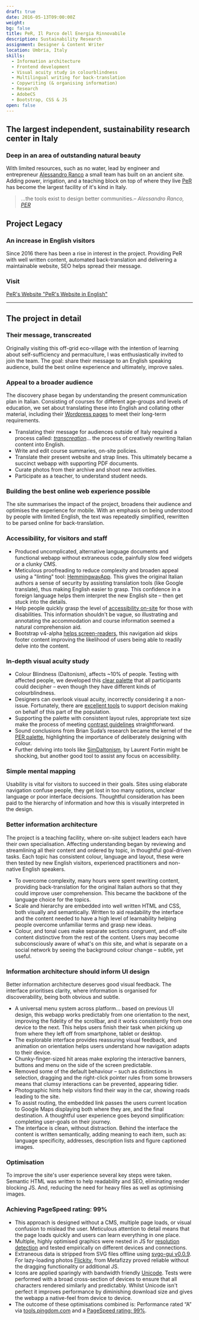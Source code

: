 ```yaml
---
draft: true
date: 2016-05-13T09:00:00Z
weight:
bg: false
title: PeR, Il Parco dell Energia Rinnovabile
description: Sustainability Research
assignment: Designer & Content Writer
location: Umbria, Italy
skills:
  - Information architecture
  - Frontend development
  - Visual acuity study in colourblindness
  - Multilingual writing for back-translation
  - Copywriting (& organising information)
  - Research
  - AdobeCS
  - Bootstrap, CSS & JS
open: false
---
```


<!--May 2016
{{/* <flickity src="3si/images/3si-sales.jpg" title="3Si marketing content" selectCell="flkty.selectCell( value, isWrapped, isInstant )" > */}}
-->

## The largest independent, sustainability research center in Italy

### Deep in an area of outstanding natural beauty

With limited resources, such as no water, lead by engineer and entrepreneur [Alessandro Ranco](https://inspiredlabs.co.uk/per.umbria.it/en/index.html#philosophy) a small team has built on an ancient site. Adding power, irrigation, and a teaching block on top of where they live [PeR](https://inspiredlabs.co.uk/per.umbria.it/en/) has become the largest facility of it's kind in Italy.

> …the tools exist to design better communities.<cite>– Alessandro Ranco, [PER](https://inspiredlabs.co.uk/per.umbria.it/en/index.html#philosophy)</cite>

## Project Legacy

### An increase in English visitors

<!--Presently, we are in the process of assessing the impact of updating their content -->

Since 2016 there has been a rise in interest in the project. Providing PeR with well written content, automated back-translation and delivering a maintainable website, SEO helps spread their message.

<!-- The web platform is developed to be modular, able to adapt to their future needs. -->


<!--
### Preview
<a ondragstart="return false" style="visibility: visible;" class="btn portfolioVisibility" data-selector=".cell29" onclick="static();document.getElementById('togglebox').checked = true;">PeR</a>
-->

### Visit

[PeR's Website "PeR's Website in English"](https://umbria.netlify.com/) <!-- [Italiano](https://per.umbria.it/) -->

------

## The project in detail

### Their message, transcreated

Originally visiting this off-grid eco-village with the intention of learning about self-sufficiency and permaculture, I was enthusiastically invited to join the team. The goal: share their message to an English speaking audience, build the best online experience and ultimately, improve sales.

### Appeal to a broader audience

<!-- ### Translating the communication plan -->

The discovery phase began by understanding the present communication plan in Italian. Consisting of courses for different age-groups and levels of education, we set about translating these into English and collating other material, including their [Wordpress pages](http://http://per.umbria.it/) to meet their long-term requirements.

*   Translating their message for audiences outside of Italy required a process called: _[transcreation](https://en.wikipedia.org/wiki/Transcreation)_… the process of creatively rewriting Italian content into English.
*   Write and edit course summaries, on-site policies.
*   Translate their present website and strap lines. This ultimately became a succinct webapp with supporting PDF documents.
*   Curate photos from their archive and shoot new activities.
*   Participate as a teacher, to understand student needs.

### Building the best online web experience possible

The site summarises the impact of the project, broadens their audience and optimises the experience for mobile<!--, offline-first-->. With an emphasis on being understood by people with limited English, the text was repeatedly simplified, rewritten to be parsed online for back-translation.

### Accessibility, for visitors and staff

*   Produced uncomplicated, alternative language documents and functional webapp without extraneous code, painfully slow feed widgets or a clunky CMS.
*   Meticulous proofreading to reduce complexity and broaden appeal using a "linting" tool: [HemmingwayApp](http://hemingwayapp.com). This gives the original Italian authors a sense of security by assisting translation tools (like Google translate), thus making English easier to grasp. This confidence in a foreign language helps them interpret the new English site – then get stuck into the details.
*   Help people quickly grasp the level of [accessibility on-site](https://umbria.netlify.com/#accessibility) for those with disabilities. This information shouldn't be vague, so illustrating and annotating the accommodation and course information seemed a natural comprehension aid.
*   Bootstrap v4-alpha [helps screen-readers](https://v4-alpha.getbootstrap.com/utilities/screenreaders/), this navigation aid skips footer content improving the likelihood of users being able to readily delve into the content.

### In-depth visual acuity study

*   Colour Blindness (Daltonism), affects ~10% of people. Testing with affected people, we developed this [clear palette](https://color.adobe.com/create/color-wheel/?base=2&rule=Custom&selected=1&name=My%20Color%20Theme&mode=rgb&rgbvalues=0.4549019607843137%2C0.0784313725490196%2C0.4470588235294118%2C0.5411764705882353%2C0.21568627450980393%2C0%2C0%2C0.43529411764705883%2C0.27058823529411763%2C0%2C0.12941176470588237%2C0.2784313725490196%2C0%2C0%2C0&swatchOrder=0%2C1%2C2%2C3%2C4) that all participants could decipher – even though they have different kinds of colourblindness.
*   Designers can overlook visual acuity, incorrectly considering it a non-issue. Fortunately, there are [excellent tools](http://leaverou.github.io/contrast-ratio/#white-on-black) to support decision making on behalf of this part of the population.
*   Supporting the palette with consistent layout rules, appropriate text size make the process of meeting [contrast guidelines](https://www.w3.org/TR/WCAG/#visual-audio-contrast) straightforward.
*   Sound conclusions from Brian Suda’s research became the kernel of the [PER palette](http://optional.is/required/2011/06/20/accessible-color-swatches), highlighting the importance of deliberately designing with colour.
*   Further delving into tools like [SimDaltonism](https://michelf.ca/projects/sim-daltonism/), by Laurent Fortin might be shocking, but another good tool to assist any focus on accessibility.

### Simple mental mapping

Usability is vital for visitors to succeed in their goals. Sites using elaborate navigation confuse people, they get lost in too many options, unclear language or poor interface decisions. Thoughtful consideration has been paid to the hierarchy of information and how this is visually interpreted in the design.

### Better information architecture

The project is a teaching facility, where on-site subject leaders each have their own specialisation. Affecting understanding began by reviewing and streamlining all their content and ordered by topic, in thoughtful goal-driven tasks. Each topic has consistent colour, language and layout, these were then tested by new English visitors, experienced practitioners and non-native English speakers.

*   To overcome complexity, many hours were spent rewriting content, providing back-translation for the original Italian authors so that they could improve user comprehension. This became the backbone of the language choice for the topics.
*   Scale and hierarchy are embedded into well written HTML and CSS, both visually and semantically. Written to aid readability the interface and the content needed to have a high level of learnability helping people overcome unfamiliar terms and grasp new ideas.
*   Colour, and tonal cues make separate sections congruent, and off-site content distinctive from the rest of the content. Users may become subconsciously aware of what's on _this_ site, and what is separate on a social network by seeing the background colour change – subtle, yet useful.

### Information architecture should inform UI design

Better information architecture deserves good visual feedback. The interface prioritises clarity, where information is organised for discoverability, being both obvious and subtle.

*   A universal menu system across platform… based on previous UI design, this webapp works predictably from one orientation to the next, improving the fidelity of the scrollbar, and it works consistently from one device to the next. This helps users finish their task when picking up from where they left off from smartphone, tablet or desktop.
*   The explorable interface provides reassuring visual feedback, and animation on orientation helps users understand how navigation adapts to their device.
*   Chunky-finger-sized hit areas make exploring the interactive banners, buttons and menu on the side of the screen predictable.
*   Removed some of the default behaviour – such as distinctions in selection, dragging and the right-click pointer rules from some browsers means that clumsy interactions can be prevented, appearing tidier.
*   Photographic hints help visitors find their way in the car, showing roads leading to the site.
*   To assist routing, the embedded link passes the users current location to Google Maps displaying both where they are, and the final destination. A thoughtful user experience goes beyond simplification: completing user-goals on their journey.
*   The interface is clean, without distraction. Behind the interface the content is written semantically, adding meaning to each item, such as: language specificity, addresses, description lists and figure captioned images.

### Optimisation

To improve the site's user experience several key steps were taken. Semantic HTML was written to help readability and SEO, eliminating render blocking JS. And, reducing the need for heavy files as well as optimising images.

### Achieving PageSpeed rating: 99%

*   This approach is designed without a CMS, multiple page loads, or visual confusion to mislead the user. Meticulous attention to detail means that the page loads quickly and users can learn everything in one place.
*   Multiple, highly optimised graphics were nested in JS for [resolution detection](http://scottjehl.github.io/picturefill/) and tested empirically on different devices and connections.
*   Extraneous data is stripped from SVG files offline using [svgo-gui v0.0.9](https://github.com/svg/svgo-gui). For lazy-loading photos [Flickity](https://twitter.com/metafizzyco/timelines/657278156794109953), from Metafizzy proved reliable without the dragging functionality or additional JS.
*   Icons are applied sparingly with bandwidth friendly [Unicode](http://unicode-table.com/en). Tests were performed with a broad cross-section of devices to ensure that all characters rendered similarly and predictably. Whilst Unicode isn't perfect it improves performance by diminishing download size and gives the webapp a native-feel from device to device.
*   The outcome of these optimisations combined is: Performance rated “A” via [tools.pingdom.com](https://tools.pingdom.com/#5c41a23670c00000) and a [PageSpeed rating: 99%](http://inspiredlabs.co.uk/gtmetrix.com/reports/per.umbria.it.pdf).

<!--
> What is information architecture?
> …it’s an attitude, not a process, and a responsibility.<cite>– [Richard Saul Wurman](http://understandinggroup.com/information-architecture/cool-finds-bonus-richard-saul-wurman-interview-knowledge-management/) on unfamiliarity and understanding</cite>
-->
